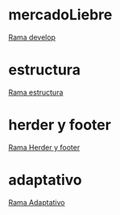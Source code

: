# mercadoLiebre
[Rama develop](https://github.com/sooll19/mercadoLiebre/tree/develop)
# estructura
[Rama estructura](https://github.com/sooll19/mercadoLiebre/tree/HTML)
# herder y footer
[Rama Herder y footer](https://github.com/sooll19/mercadoLiebre/tree/HERDER-Y-FOOTER-css)
# adaptativo
[Rama Adaptativo](https://github.com/sooll19/mercadoLiebre/tree/Adaptativo)
